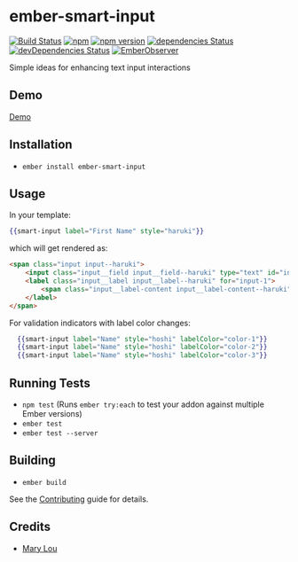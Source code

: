 # ember-smart-input

[![Build Status](https://travis-ci.org/rajasegar/ember-smart-input.svg?branch=master)](https://travis-ci.org/rajasegar/ember-smart-input) 
[![npm](https://img.shields.io/npm/dm/ember-smart-input.svg)](https://www.npmjs.com/package/ember-smart-input)
[![npm version](http://img.shields.io/npm/v/ember-smart-input.svg?style=flat)](https://npmjs.org/package/ember-smart-input "View this project on npm")
[![dependencies Status](https://david-dm.org/rajasegar/ember-smart-input/status.svg)](https://david-dm.org/rajasegar/ember-smart-input)
[![devDependencies Status](https://david-dm.org/rajasegar/ember-smart-input/dev-status.svg)](https://david-dm.org/rajasegar/ember-smart-input?type=dev)
[![EmberObserver](http://emberobserver.com/badges/ember-smart-input.svg?branch=master)](http://emberobserver.com/addons/ember-smart-input)

Simple ideas for enhancing text input interactions 

## Demo
[Demo](http://rajasegar.github.io/ember-smart-input)

## Installation

* `ember install ember-smart-input`

## Usage

In your template:
```hbs
{{smart-input label="First Name" style="haruki"}}
```

which will get rendered as:
```html
<span class="input input--haruki">
    <input class="input__field input__field--haruki" type="text" id="input-1" />
    <label class="input__label input__label--haruki" for="input-1">
        <span class="input__label-content input__label-content--haruki">First Name</span>
    </label>
</span>
```
For validation indicators with label color changes:
```hbs
  {{smart-input label="Name" style="hoshi" labelColor="color-1"}}
  {{smart-input label="Name" style="hoshi" labelColor="color-2"}}
  {{smart-input label="Name" style="hoshi" labelColor="color-3"}}
```


## Running Tests

* `npm test` (Runs `ember try:each` to test your addon against multiple Ember versions)
* `ember test`
* `ember test --server`

## Building

* `ember build`

See the [Contributing](CONTRIBUTING.md) guide for details.


## Credits
* [Mary Lou](https://github.com/crnacura)
